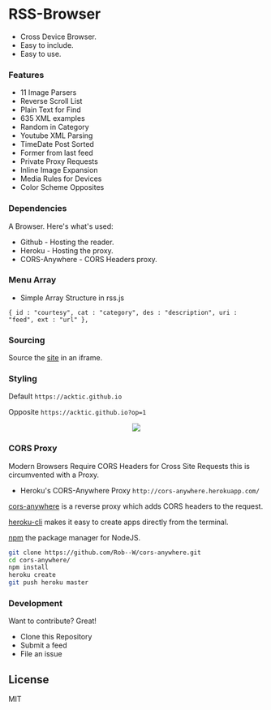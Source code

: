 # RSS-Browser

  - Cross Device Browser.
  - Easy to include.
  - Easy to use.


### Features

* 11 Image Parsers
* Reverse Scroll List
* Plain Text for Find
* 635 XML examples
* Random in Category
* Youtube XML Parsing
* TimeDate Post Sorted
* Former from last feed
* Private Proxy Requests
* Inline Image Expansion
* Media Rules for Devices
* Color Scheme Opposites


### Dependencies

A Browser. Here's what's used:

* Github - Hosting the reader.
* Heroku - Hosting the proxy.
* CORS-Anywhere - CORS Headers proxy.

### Menu Array

* Simple Array Structure in rss.js

`{ id : "courtesy", cat : "category", des : "description", uri : "feed", ext : "url" },`

### Sourcing

Source the [site](https://acktic.github.io) in an iframe.

### Styling

Default
`https://acktic.github.io`

Opposite
`https://acktic.github.io?op=1`
 
 <p align='center'><img src='https://ackti.files.wordpress.com/2020/01/8197227400950.png'></p>
 
 
### CORS Proxy

Modern Browsers Require CORS Headers for Cross Site Requests this is circumvented with a Proxy.

- Heroku's CORS-Anywhere Proxy `http://cors-anywhere.herokuapp.com/`

[cors-anywhere](https://github.com/Rob--W/cors-anywhere) is a reverse proxy which adds CORS headers to the request.

[heroku-cli](https://github.com/heroku/cli) makes it easy to create apps directly from the terminal.

[npm](https://github.com/npm/cli) the package manager for NodeJS.

```sh
git clone https://github.com/Rob--W/cors-anywhere.git
cd cors-anywhere/
npm install
heroku create
git push heroku master
```

### Development

Want to contribute? Great!
- Clone this Repository
- Submit a feed
- File an issue

License
----

MIT
